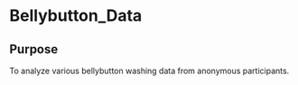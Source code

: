 # Bellybutton_Data

## Purpose
To analyze various bellybutton washing data from anonymous participants. 
